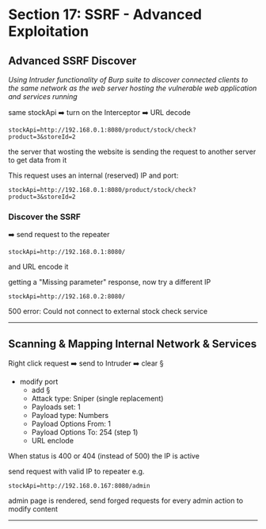 # Section 17: SSRF - Advanced Exploitation

## Advanced SSRF Discover

_Using Intruder functionality of Burp suite to discover connected clients to the same network as the web server hosting the vulnerable web application 
and services running_

same stockApi ➡️ turn on the Interceptor ➡️ URL decode

```
stockApi=http://192.168.0.1:8080/product/stock/check?product=3&storeId=2
```

the server that wosting the website is sending the request to another server to get data from it

This request uses an internal (reserved) IP and port:

```
stockApi=http://192.168.0.1:8080/product/stock/check?product=3&storeId=2
```

### Discover the SSRF 

➡️ send request to the repeater

```
stockApi=http://192.168.0.1:8080/
```

and URL encode it

getting a "Missing parameter" response, now try a different IP

```
stockApi=http://192.168.0.2:8080/
```

500 error: Could not connect to external stock check service


---

## Scanning & Mapping Internal Network & Services

Right click request ➡️ send to Intruder ➡️ clear §

- modify port
  - add §
  - Attack type: Sniper (single replacement)
  - Payloads set: 1
  - Payload type: Numbers
  - Payload Options From: 1
  - Payload Options To: 254 (step 1)
  - URL enclode

When status is 400 or 404 (instead of 500) the IP is active

send request with valid IP to repeater e.g.

```
stockApi=http://192.168.0.167:8080/admin
```

admin page is rendered, send forged requests for every admin action to modify content

---



